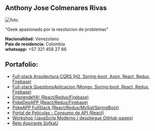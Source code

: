 ## Anthony Jose Colmenares Rivas

![foto](https://lh3.googleusercontent.com/ogw/ADea4I4JTPzzDleLm5c6O04s3xBcb-XQLr4N0vggOyEm5w=s83-c-mo)

"Geek apasionado por la resolucion de problemas"

**Nacionalidad:** Venezolano <br>
**Pais de residencia:** Colombia<br>
**whatsapp:** +57 321 458 27 86<br>

## Portafolio:

* [Full-stack Arquitectura CQRS (H2, Spring-boot, Axon, React, Redux, Firebase)](https://github.com/AnthonyMerive/sistema-bancario)
* [Full-stack QuestionsAplicacion (Mongo, Spring-boot, React, Redux, Firebase)](https://github.com/AnthonyMerive/fullstack-questions)
* [EmprendeYA! (React/Redux/Firebase)](https://github.com/AnthonyMerive/emprende-ya)
* [PokeDexAPP (React/Redux/Firebase)](https://github.com/AnthonyMerive/pokedexapp)
* [PokeAPP FullStack (React/Redux/MySql/SpringBoot)](https://github.com/carlosMorenoQ/petProyectSofkaU)
* [Portal de Peliculas - Consumo de API (React)](https://github.com/AnthonyMerive/movies-react)
* [Workshop (JavaScrip Moderno / despliegue GitHub-pages)](https://github.com/AnthonyMerive/netnet)
* [Reto Aspirante SofkaU](https://github.com/AnthonyMerive/reto-softka)


